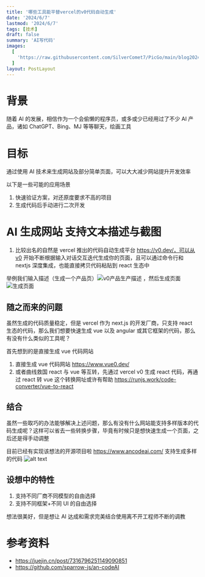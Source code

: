 ```yaml
---
title: '哪些工具能平替vercel的v0代码自动生成'
date: '2024/6/7'
lastmod: '2024/6/7'
tags: [技术]
draft: false
summary: 'AI写代码'
images:
  [
    'https://raw.githubusercontent.com/SilverComet7/PicGo/main/blog20240604142706.png?token=ALO4CEVS7A54P7V5BXXI4ULGL22CW',
  ]
layout: PostLayout
---
```


# 背景

随着 AI 的发展，相信作为一个会偷懒的程序员，或多或少已经用过了不少 AI 产品，诸如 ChatGPT、Bing、MJ 等等聊天，绘画工具

# 目标

通过使用 AI 技术来生成网站及部分简单页面，可以大大减少网站提升开发效率

以下是一些可能的应用场景

1. 快速验证方案，对还原度要求不高的项目
2. 生成代码后手动进行二次开发

# AI 生成网站 支持文本描述与截图

1. 比较出名的自然是 vercel 推出的代码自动生成平台 https://v0.dev/，可以从v0 开始不断根据输入对话交互迭代生成你的页面，且可以通过命令行和 nextjs 深度集成，也能直接拷贝代码粘贴到 react 生态中

举例我们输入描述（生成一个产品页）![v0产品生产描述](https://raw.githubusercontent.com/SilverComet7/PicGo/main/blog/v0产品生产描述.png)
，然后生成页面![生成页面](https://cdn.jsdelivr.net/gh/SilverComet7/image-bed@main/blog/生成页面.png)

## 随之而来的问题

虽然生成的代码质量稳定，但是 vercel 作为 next.js 的开发厂商，只支持 react 生态的代码，那么我们想要快速生成 vue 以及 angular 或其它框架的代码，那么有没有什么类似的工具呢？

首先想到的是直接生成 vue 代码网站

1.  直接生成 vue 代码网站 https://www.vue0.dev/
2.  或者曲线救国 react 与 vue 等互转，先通过 vercel v0 生成 react 代码，再通过 react 转 vue
    这个转换网址或许有帮助 https://runjs.work/code-converter/vue-to-react

## 结合

虽然一些取巧的办法能够解决上述问题，那么有没有什么网站能支持多样版本的代码生成呢？这样可以省去一些转换步骤，毕竟有时候只是想快速生成一个页面，之后还是得手动调整

目前已经有实现该想法的开源项目啦 https://www.ancodeai.com/ 支持生成多样的代码 ![alt text](/static/images/image-2.png)

## 设想中的特性

1. 支持不同厂商不同模型的自由选择
2. 支持不同框架+不同 UI 的自由选择

想法很美好，但是想让 AI 达成和需求完美结合使用离不开工程师不断的调教

# 参考资料

- https://juejin.cn/post/7316796251149090851
- https://github.com/sparrow-js/an-codeAI
